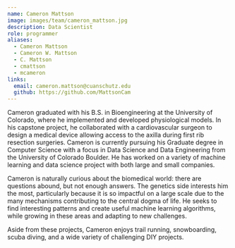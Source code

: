 ```yaml
---
name: Cameron Mattson
image: images/team/cameron_mattson.jpg
description: Data Scientist
role: programmer
aliases:
  - Cameron Mattson
  - Cameron W. Mattson
  - C. Mattson
  - cmattson
  - mcameron
links:
  email: cameron.mattson@cuanschutz.edu
  github: https://github.com/MattsonCam
---
```


Cameron graduated with his B.S. in Bioengineering at the University of Colorado, where he implemented and developed physiological models. In his capstone project, he collaborated with a cardiovascular surgeon to design a medical device allowing access to the axilla during first rib resection surgeries. Cameron is currently pursuing his Graduate degree in Computer Science with a focus in Data Science and Data Engineering from the University of Colorado Boulder. He has worked on a variety of machine learning and data science project with both large and small companies.

Cameron is naturally curious about the biomedical world: there are questions abound, but not enough answers. The genetics side interests him the most, particularly because it is so impactful on a large scale due to the many mechanisms contributing to the central dogma of life. He seeks to find interesting patterns and create useful machine learning algorithms, while growing in these areas and adapting to new challenges.

Aside from these projects, Cameron enjoys trail running, snowboarding, scuba diving, and a wide variety of challenging DIY projects.
